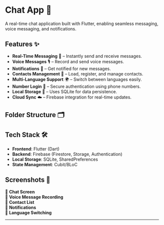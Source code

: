 # Chat App 💬

A real-time chat application built with Flutter, enabling seamless messaging, voice messaging, and notifications.

## Features ✨

- **Real-Time Messaging** 📨 – Instantly send and receive messages.
- **Voice Messages** 🎙️ – Record and send voice messages.
- **Notifications** 🔔 – Get notified for new messages.
- **Contacts Management** 📇 – Load, register, and manage contacts.
- **Multi-Language Support** 🌍 – Switch between languages easily.
- **Number Login** 📱 – Secure authentication using phone numbers.
- **Local Storage** 💾 – Uses SQLite for data persistence.
- **Cloud Sync** ☁️ – Firebase integration for real-time updates.

## Folder Structure 🗂️


## Tech Stack 🛠️

- **Frontend**: Flutter (Dart)
- **Backend**: Firebase (Firestore, Storage, Authentication)
- **Local Storage**: SQLite, SharedPreferences
- **State Management**: Cubit/BLoC

## Screenshots 📸

📍 **Chat Screen**  
📍 **Voice Message Recording**  
📍 **Contact List**  
📍 **Notifications**  
📍 **Language Switching**  

---

